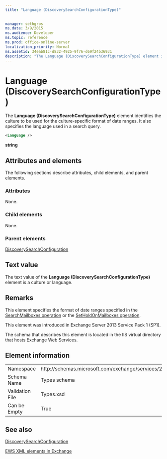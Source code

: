 ```yaml
---
title: "Language (DiscoverySearchConfigurationType)"
 
 
manager: sethgros
ms.date: 3/9/2015
ms.audience: Developer
ms.topic: reference
ms.prod: office-online-server
localization_priority: Normal
ms.assetid: 34eab81c-d832-4925-9f76-d69f24b36931
description: "The Language (DiscoverySearchConfigurationType) element identifies the culture to be used for the culture-specific format of date ranges. It also specifies the language used in a search query."
---
```


# Language (DiscoverySearchConfigurationType)

The **Language (DiscoverySearchConfigurationType)** element identifies the culture to be used for the culture-specific format of date ranges. It also specifies the language used in a search query. 
  
```XML
<Language />
```

 **string**
## Attributes and elements

The following sections describe attributes, child elements, and parent elements.
  
### Attributes

None.
  
### Child elements

None.
  
### Parent elements

[DiscoverySearchConfiguration](discoverysearchconfiguration.md)
  
## Text value

The text value of the **Language (DiscoverySearchConfigurationType)** element is a culture or language. 
  
## Remarks

This element specifies the format of date ranges specified in the [SearchMailboxes operation](searchmailboxes-operation.md) or the [SetHoldOnMailboxes operation](setholdonmailboxes-operation.md).
  
This element was introduced in Exchange Server 2013 Service Pack 1 (SP1).
  
The schema that describes this element is located in the IIS virtual directory that hosts Exchange Web Services.
  
## Element information

|||
|:-----|:-----|
|Namespace  <br/> |http://schemas.microsoft.com/exchange/services/2006/types  <br/> |
|Schema Name  <br/> |Types schema  <br/> |
|Validation File  <br/> |Types.xsd  <br/> |
|Can be Empty  <br/> |True  <br/> |
   
## See also



[DiscoverySearchConfiguration](discoverysearchconfiguration.md)


[EWS XML elements in Exchange](ews-xml-elements-in-exchange.md)

